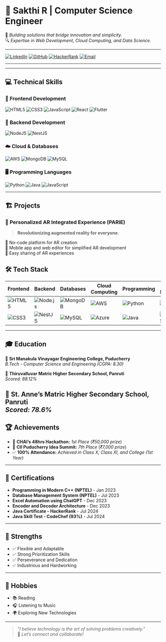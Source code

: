 
# 🌟 Sakthi R | Computer Science Engineer  

🚀 *Building solutions that bridge innovation and simplicity.*  
🔍 *Expertise in Web Development, Cloud Computing, and Data Science.*

---

[![LinkedIn](https://img.shields.io/badge/LinkedIn-%230077B5.svg?style=for-the-badge&logo=linkedin&logoColor=white)](https://www.linkedin.com/in/sakthirajaraman114)  [![GitHub](https://img.shields.io/badge/GitHub-%2312100E.svg?style=for-the-badge&logo=github&logoColor=white)](https://github.com/SAKTHI7R)  [![HackerRank](https://img.shields.io/badge/HackerRank-%232EC866.svg?style=for-the-badge&logo=hackerrank&logoColor=white)](https://www.hackerrank.com/profile/sakthirajaraman1)  [![Email](https://img.shields.io/badge/Email-%23D14836.svg?style=for-the-badge&logo=gmail&logoColor=white)](mailto:sakthirajaraman74@gmail.com)  

---
---

## 💻 **Technical Skills**  


### 🚀 **Frontend Development**
![HTML5](https://img.shields.io/badge/HTML5-%23E34F26.svg?style=for-the-badge&logo=html5&logoColor=white)  ![CSS3](https://img.shields.io/badge/CSS3-%231572B6.svg?style=for-the-badge&logo=css3&logoColor=white)  ![JavaScript](https://img.shields.io/badge/JavaScript-%23F7DF1E.svg?style=for-the-badge&logo=javascript&logoColor=black)  ![React](https://img.shields.io/badge/React-%2320232a.svg?style=for-the-badge&logo=react&logoColor=%2361DAFB)  ![Flutter](https://img.shields.io/badge/Flutter-%2302569B.svg?style=for-the-badge&logo=flutter&logoColor=white)  

### 🔧 **Backend Development**
![NodeJS](https://img.shields.io/badge/Node.js-%2343853D.svg?style=for-the-badge&logo=node.js&logoColor=white)  ![NestJS](https://img.shields.io/badge/NestJS-%23E0234E.svg?style=for-the-badge&logo=nestjs&logoColor=white)  

### ☁️ **Cloud & Databases**
![AWS](https://img.shields.io/badge/AWS-%23FF9900.svg?style=for-the-badge&logo=amazon-aws&logoColor=white)  ![MongoDB](https://img.shields.io/badge/MongoDB-%234ea94b.svg?style=for-the-badge&logo=mongodb&logoColor=white)  ![MySQL](https://img.shields.io/badge/MySQL-%234479A1.svg?style=for-the-badge&logo=mysql&logoColor=white)  

### 🖥️ **Programming Languages**
![Python](https://img.shields.io/badge/Python-%233776AB.svg?style=for-the-badge&logo=python&logoColor=white)  ![Java](https://img.shields.io/badge/Java-%23ED8B00.svg?style=for-the-badge&logo=openjdk&logoColor=white)  ![JavaScript](https://img.shields.io/badge/JavaScript-%23F7DF1E.svg?style=for-the-badge&logo=javascript&logoColor=black)  

---

## 🏗️ **Projects**  

### 🌟 **Personalized AR Integrated Experience (PARIE)**  
> **Revolutionizing augmented reality for everyone.**  

🔹 No-code platform for AR creation  
🔹 Mobile app and web editor for simplified AR development  
🔹 Easy sharing of AR experiences  

## 🛠️ **Tech Stack**  

| **Frontend**        | **Backend**         | **Databases**     | **Cloud Computing** | **Programming**  | **Tools & Frameworks** |
|----------------------|---------------------|--------------------|----------------------|------------------|-------------------------|
| ![HTML5](https://img.shields.io/badge/HTML5-E34F26?style=for-the-badge&logo=html5&logoColor=white) | ![Node.js](https://img.shields.io/badge/Node.js-339933?style=for-the-badge&logo=nodedotjs&logoColor=white) | ![MongoDB](https://img.shields.io/badge/MongoDB-47A248?style=for-the-badge&logo=mongodb&logoColor=white) | ![AWS](https://img.shields.io/badge/AWS-232F3E?style=for-the-badge&logo=amazon-aws&logoColor=white) | ![Python](https://img.shields.io/badge/Python-3776AB?style=for-the-badge&logo=python&logoColor=white) | ![React](https://img.shields.io/badge/React-61DAFB?style=for-the-badge&logo=react&logoColor=black) |
| ![CSS3](https://img.shields.io/badge/CSS3-1572B6?style=for-the-badge&logo=css3&logoColor=white)    | ![NestJS](https://img.shields.io/badge/NestJS-E0234E?style=for-the-badge&logo=nestjs&logoColor=white) | ![MySQL](https://img.shields.io/badge/MySQL-4479A1?style=for-the-badge&logo=mysql&logoColor=white) | ![Azure](https://img.shields.io/badge/Azure-0078D4?style=for-the-badge&logo=microsoft-azure&logoColor=white) | ![Java](https://img.shields.io/badge/Java-ED8B00?style=for-the-badge&logo=java&logoColor=white) | ![TailwindCSS](https://img.shields.io/badge/TailwindCSS-06B6D4?style=for-the-badge&logo=tailwindcss&logoColor=white) |

---
## 🎓 **Education**  

📘 **Sri Manakula Vinayagar Engineering College, Puducherry**  
*B.Tech - Computer Science and Engineering (CGPA: 8.30)*  

📗 **Thiruvalluvar Matric Higher Secondary School, Panruti**  
*Scored: 88.12%*  

📙 **St. Anne’s Matric Higher Secondary School, Panruti**  
*Scored: 78.6%*  
---
## 🏆 **Achievements**

- 🥇 **CHAI’s 48hrs Hackathon:** *1st Place* (*₹50,000 prize*)  
- 🏅 **CII Puducherry Idea Summit:** *7th Place* (*₹7,000 prize*)  
- ✅ **100% Attendance:** *Achieved in Class X, Class XI, and College (1st Year)*  

---
## 📜 **Certifications**

- **Programming in Modern C++ (NPTEL)** - Jan 2023  
- **Database Management System (NPTEL)** - Jul 2023  
- **Excel Automation using ChatGPT** - Dec 2023  
- **Encoder and Decoder Architecture** - Dec 2023  
- **Java Certificate - HackerRank** - Jul 2024  
- **Java Skill Test - CodeChef (93%)** - Jul 2024  

---
## 🌟 **Strengths**

- ✅ Flexible and Adaptable  
- ✅ Strong Prioritization Skills  
- ✅ Perseverance and Dedication  
- ✅ Industrious and Hardworking  

---

## 🎵 **Hobbies**

- 📚 Reading  
- 🎧 Listening to Music  
- 🌍 Exploring New Technologies  
---
> _"I believe technology is the art of solving problems creatively."_  
🌟 *Let’s connect and collaborate!*  
